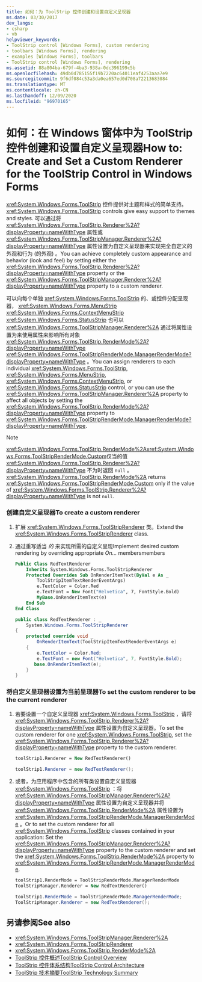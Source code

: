```yaml
---
title: 如何：为 ToolStrip 控件创建和设置自定义呈现器
ms.date: 03/30/2017
dev_langs:
- csharp
- vb
helpviewer_keywords:
- ToolStrip control [Windows Forms], custom rendering
- toolbars [Windows Forms], rendering
- examples [Windows Forms], toolbars
- ToolStrip control [Windows Forms], rendering
ms.assetid: 88a804ba-679f-4ba3-938a-0dc396199c5b
ms.openlocfilehash: 49db0d785155f19b7220ac64011eaf4253aaa7e9
ms.sourcegitcommit: 9f6df084c53a3da0ea657ed0d708a72213683084
ms.translationtype: MT
ms.contentlocale: zh-CN
ms.lasthandoff: 12/09/2020
ms.locfileid: "96970165"
---
```

# <a name="how-to-create-and-set-a-custom-renderer-for-the-toolstrip-control-in-windows-forms"></a><span data-ttu-id="66138-102">如何：在 Windows 窗体中为 ToolStrip 控件创建和设置自定义呈现器</span><span class="sxs-lookup"><span data-stu-id="66138-102">How to: Create and Set a Custom Renderer for the ToolStrip Control in Windows Forms</span></span>
<span data-ttu-id="66138-103"><xref:System.Windows.Forms.ToolStrip> 控件提供对主题和样式的简单支持。</span><span class="sxs-lookup"><span data-stu-id="66138-103"><xref:System.Windows.Forms.ToolStrip> controls give easy support to themes and styles.</span></span> <span data-ttu-id="66138-104">可以通过将 <xref:System.Windows.Forms.ToolStrip.Renderer%2A?displayProperty=nameWithType> 属性或 <xref:System.Windows.Forms.ToolStripManager.Renderer%2A?displayProperty=nameWithType> 属性设置为自定义呈现器来实现完全自定义的外观和行为 (的外观) 。</span><span class="sxs-lookup"><span data-stu-id="66138-104">You can achieve completely custom appearance and behavior (look and feel) by setting either the <xref:System.Windows.Forms.ToolStrip.Renderer%2A?displayProperty=nameWithType> property or the <xref:System.Windows.Forms.ToolStripManager.Renderer%2A?displayProperty=nameWithType> property to a custom renderer.</span></span>  
  
 <span data-ttu-id="66138-105">可以向每个单独 <xref:System.Windows.Forms.ToolStrip> 的、或控件分配呈现器， <xref:System.Windows.Forms.MenuStrip> <xref:System.Windows.Forms.ContextMenuStrip> <xref:System.Windows.Forms.StatusStrip> 也可以 <xref:System.Windows.Forms.ToolStripManager.Renderer%2A> 通过将属性设置为来使用属性来影响所有对象 <xref:System.Windows.Forms.ToolStrip.RenderMode%2A?displayProperty=nameWithType> <xref:System.Windows.Forms.ToolStripRenderMode.ManagerRenderMode?displayProperty=nameWithType> 。</span><span class="sxs-lookup"><span data-stu-id="66138-105">You can assign renderers to each individual <xref:System.Windows.Forms.ToolStrip>, <xref:System.Windows.Forms.MenuStrip>, <xref:System.Windows.Forms.ContextMenuStrip>, or <xref:System.Windows.Forms.StatusStrip> control, or you can use the <xref:System.Windows.Forms.ToolStripManager.Renderer%2A> property to affect all objects by setting the <xref:System.Windows.Forms.ToolStrip.RenderMode%2A?displayProperty=nameWithType> property to <xref:System.Windows.Forms.ToolStripRenderMode.ManagerRenderMode?displayProperty=nameWithType>.</span></span>  
  
> [!NOTE]
> <span data-ttu-id="66138-106"><xref:System.Windows.Forms.ToolStrip.RenderMode%2A><xref:System.Windows.Forms.ToolStripRenderMode.Custom>仅当的值 <xref:System.Windows.Forms.ToolStrip.Renderer%2A?displayProperty=nameWithType> 不为时返回 `null` 。</span><span class="sxs-lookup"><span data-stu-id="66138-106"><xref:System.Windows.Forms.ToolStrip.RenderMode%2A> returns <xref:System.Windows.Forms.ToolStripRenderMode.Custom> only if the value of <xref:System.Windows.Forms.ToolStrip.Renderer%2A?displayProperty=nameWithType> is not `null`.</span></span>  
  
### <a name="to-create-a-custom-renderer"></a><span data-ttu-id="66138-107">创建自定义呈现器</span><span class="sxs-lookup"><span data-stu-id="66138-107">To create a custom renderer</span></span>  
  
1. <span data-ttu-id="66138-108">扩展 <xref:System.Windows.Forms.ToolStripRenderer> 类。</span><span class="sxs-lookup"><span data-stu-id="66138-108">Extend the <xref:System.Windows.Forms.ToolStripRenderer> class.</span></span>  
  
2. <span data-ttu-id="66138-109">通过重写适当 *的* 来实现所需的自定义呈现</span><span class="sxs-lookup"><span data-stu-id="66138-109">Implement desired custom rendering by overriding appropriate *On…*</span></span> <span data-ttu-id="66138-110">members</span><span class="sxs-lookup"><span data-stu-id="66138-110">members</span></span>  
  
    ```vb  
    Public Class RedTextRenderer  
        Inherits System.Windows.Forms.ToolStripRenderer  
        Protected Overrides Sub OnRenderItemText(ByVal e As _  
            ToolStripItemTextRenderEventArgs)
            e.TextColor = Color.Red  
            e.TextFont = New Font("Helvetica", 7, FontStyle.Bold)  
            MyBase.OnRenderItemText(e)  
        End Sub  
    End Class  
    ```  
  
    ```csharp  
    public class RedTextRenderer : _  
        System.Windows.Forms.ToolStripRenderer  
    {  
        protected override void _  
            OnRenderItemText(ToolStripItemTextRenderEventArgs e)  
        {  
            e.TextColor = Color.Red;  
            e.TextFont = new Font("Helvetica", 7, FontStyle.Bold);  
           base.OnRenderItemText(e);  
        }  
    }  
    ```  
  
### <a name="to-set-the-custom-renderer-to-be-the-current-renderer"></a><span data-ttu-id="66138-111">将自定义呈现器设置为当前呈现器</span><span class="sxs-lookup"><span data-stu-id="66138-111">To set the custom renderer to be the current renderer</span></span>  
  
1. <span data-ttu-id="66138-112">若要设置一个自定义呈现器 <xref:System.Windows.Forms.ToolStrip> ，请将 <xref:System.Windows.Forms.ToolStrip.Renderer%2A?displayProperty=nameWithType> 属性设置为自定义呈现器。</span><span class="sxs-lookup"><span data-stu-id="66138-112">To set the custom renderer for one <xref:System.Windows.Forms.ToolStrip>, set the <xref:System.Windows.Forms.ToolStrip.Renderer%2A?displayProperty=nameWithType> property to the custom renderer.</span></span>  
  
    ```vb  
    toolStrip1.Renderer = New RedTextRenderer()  
    ```  
  
    ```csharp  
    toolStrip1.Renderer = new RedTextRenderer();  
    ```  
  
2. <span data-ttu-id="66138-113">或者，为应用程序中包含的所有类设置自定义呈现器 <xref:System.Windows.Forms.ToolStrip> ：将 <xref:System.Windows.Forms.ToolStripManager.Renderer%2A?displayProperty=nameWithType> 属性设置为自定义呈现器并将 <xref:System.Windows.Forms.ToolStrip.RenderMode%2A> 属性设置为 <xref:System.Windows.Forms.ToolStripRenderMode.ManagerRenderMode> 。</span><span class="sxs-lookup"><span data-stu-id="66138-113">Or to set the custom renderer for all <xref:System.Windows.Forms.ToolStrip> classes contained in your application: Set the <xref:System.Windows.Forms.ToolStripManager.Renderer%2A?displayProperty=nameWithType> property to the custom renderer and set the <xref:System.Windows.Forms.ToolStrip.RenderMode%2A> property to <xref:System.Windows.Forms.ToolStripRenderMode.ManagerRenderMode>.</span></span>  
  
    ```vb  
    toolStrip1.RenderMode = ToolStripRenderMode.ManagerRenderMode  
    ToolStripManager.Renderer = New RedTextRenderer()  
    ```  
  
    ```csharp  
    toolStrip1.RenderMode = ToolStripRenderMode.ManagerRenderMode;  
    ToolStripManager.Renderer = new RedTextRenderer();  
    ```  
  
## <a name="see-also"></a><span data-ttu-id="66138-114">另请参阅</span><span class="sxs-lookup"><span data-stu-id="66138-114">See also</span></span>

- <xref:System.Windows.Forms.ToolStripManager.Renderer%2A>
- <xref:System.Windows.Forms.ToolStripRenderer>
- <xref:System.Windows.Forms.ToolStrip.RenderMode%2A>
- [<span data-ttu-id="66138-115">ToolStrip 控件概述</span><span class="sxs-lookup"><span data-stu-id="66138-115">ToolStrip Control Overview</span></span>](toolstrip-control-overview-windows-forms.md)
- [<span data-ttu-id="66138-116">ToolStrip 控件体系结构</span><span class="sxs-lookup"><span data-stu-id="66138-116">ToolStrip Control Architecture</span></span>](toolstrip-control-architecture.md)
- [<span data-ttu-id="66138-117">ToolStrip 技术摘要</span><span class="sxs-lookup"><span data-stu-id="66138-117">ToolStrip Technology Summary</span></span>](toolstrip-technology-summary.md)

